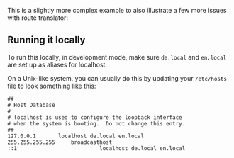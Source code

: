 This is a slightly more complex example to also illustrate a few more issues with route translator:

## Running it locally

To run this locally, in development mode, make sure `de.local` and `en.local` are set up as aliases for localhost.

On a Unix-like system, you can usually do this by updating your `/etc/hosts` file to look something like this:

``` hosts
##
# Host Database
#
# localhost is used to configure the loopback interface
# when the system is booting.  Do not change this entry.
##
127.0.0.1		localhost de.local en.local
255.255.255.255		broadcasthost
::1                          localhost de.local en.local
```